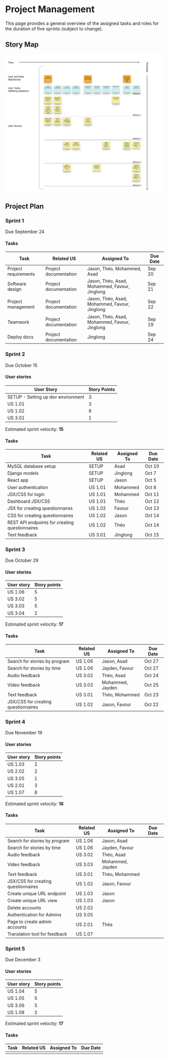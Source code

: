 
# Project Management
This page provides a general overview of the assigned tasks and roles for the duration of five sprints (subject to change).

## Story Map
![Storymap](img/storymap_revised.png)

## Project Plan

### Sprint 1

Due September 24

#### Tasks

| **Task** | **Related US** | **Assigned To** | **Due Date** |
| --- | --- | --- | --- |
| Project requirements | Project documentation | Jason, Théo, Mohammed, Asad| Sep 20 |
| Software design | Project documentation | Jason, Théo, Asad, Mohammed, Favour, Jinglong | Sep 21 |
| Project management | Project documentation | Jason, Théo, Asad, Mohammed, Favour, Jinglong | Sep 22 |
| Teamwork | Project documentation | Jason, Théo, Asad, Mohammed, Favour, Jinglong | Sep 19 |
| Deploy docs | Project documentation | Jinglong | Sep 24 |

### Sprint 2

Due October 15

#### **User stories**

| **User Story** | **Story Points** |
| --- | --- |
| SETUP - Setting up dev environment | 3 |
| US 1.01 | 3 |
| US 1.02 | 8 |
| US 3.01 | 1 |

Estimated sprint velocity: **15**

#### **Tasks**

| **Task** | **Related US** | **Assigned To** | **Due Date** |
| --- | --- | --- | --- |
| MySQL database setup | SETUP | Asad | Oct 10 |
| Django models | SETUP | Jinglong | Oct 7 |
| React app | SETUP | Jason | Oct 5 |
| User authentication | US 1.01 | Mohammed | Oct 8 |
| JSX/CSS for login | US 1.01 | Mohammed | Oct 11 |
| Dashboard JSX/CSS | US 1.01 | Théo | Oct 12 |
| JSX for creating questionnaires | US 1.02 | Favour | Oct 13 |
| CSS for creating questionnaires | US 1.02 | Jason | Oct 14 |
| REST API endpoints for creating questionnaires | US 1.02 | Théo | Oct 14 |
| Text feedback | US 3.01 | Jinglong | Oct 15 |

### Sprint 3

Due October 29

#### **User stories**

| **User story** | **Story points** |
| --- | --- |
| US 1.06 | 5 |
| US 3.02 | 5 |
| US 3.03 | 5 |
| US 3.04 | 2 |

Estimated sprint velocity: **17**

#### **Tasks**

| **Task** | **Related US** | **Assigned To** | **Due Date** |
| --- | --- | --- | --- |
| Search for stories by program | US 1.06 | Jason, Asad | Oct 27 |
| Search for stories by time | US 1.06 | Jayden, Favour | Oct 27 |
| Audio feedback | US 3.02 | Théo, Asad | Oct 24 |
| Video feedback | US 3.03 | Mohammed, Jayden | Oct 25 |
| Text feedback | US 3.01 | Théo, Mohammed | Oct 23 |
| JSX/CSS for creating questionnaires | US 1.02 | Jason, Favour | Oct 22 |

### Sprint 4

Due November 19

#### **User stories**

| **User story** | **Story points** |
| --- | --- |
| US 1.03 | 2 |
| US 2.02 | 2 |
| US 3.05 | 1 |
| US 2.01 | 3 |
| US 1.07 | 8 |

Estimated sprint velocity: **16**

#### **Tasks**

| **Task** | **Related US** | **Assigned To** | **Due Date** |
| --- | --- | --- | --- |
| Search for stories by program | US 1.06 | Jason, Asad |  |
| Search for stories by time | US 1.06 | Jayden, Favour |  |
| Audio feedback | US 3.02 | Théo, Asad |  |
| Video feedback | US 3.03 | Mohammed, Jayden |  |
| Text feedback | US 3.01 | Théo, Mohammed |  |
| JSX/CSS for creating questionnaires | US 1.02 | Jason, Favour |  |
| Create unique URL endpoint | US 1.03 | Jason | |
| Create unique URL view | US 1.03 | Jason | |
| Delete accounts | US 2.02 | | |
| Authentication for Admins | US 3.05 | | |
| Page to create admin accounts | US 2.01 | Théa | |
| Translation tool for feedback | US 1.07 | | |

### Sprint 5

Due December 3

#### **User stories**

| **User story** | **Story points** |
| --- | --- |
| US 1.04 | 5 |
| US 1.05 | 5 |
| US 3.06 | 5 |
| US 1.08 | 2 |

Estimated sprint velocity: **17**

#### **Tasks**

| **Task** | **Related US** | **Assigned To** | **Due Date** |
| --- | --- | --- | --- |
| | | | |
